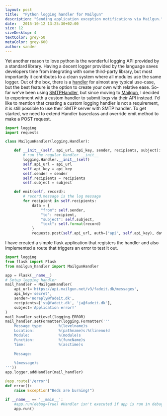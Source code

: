 ```yaml
---
layout: post
title:  "Python logging handler for Mailgun"
description: "Sending application exception notifications via Mailgun."
date:   2015-10-12 13:25:30+02:00
size: 12
sizeDesktop: 4
textColor: grey-50
metaColor: grey-600
author: sander
---
```


Yet another reason to love python is the wonderful logging API provided by a standard library. Having a decent logger provided by the language saves developers time from integrating with some third-party library, but most importantly it contributes to a clean system where all modules use the same logger. Out of the box, there is a [handler][logging] for almost any typical use-case, but the best feature is the option to create your own with relative ease. So-far we've been using [SMTPHandler][smtp-handler], but since moving to [Mailgun][mailgun], I decided to experiment with a custom handler to submit logs via their API instead. I'd like to mention that creating a custom logging handler is not a requirement, it is still possible to use their SMTP server with SMTP handler. To get started, we need to extend Handler baseclass and override emit method to make a POST request.


```python
import logging
import requests

class MailgunHandler(logging.Handler):

    def __init__(self, api_url, api_key, sender, recipients, subject):
        # run the regular Handler __init__
        logging.Handler.__init__(self)
        self.api_url = api_url
        self.api_key = api_key
        self.sender = sender
        self.recipients = recipients
        self.subject = subject

    def emit(self, record):
        # record.message is the log message
        for recipient in self.recipients:
            data = {
                "from": self.sender,
                "to": recipient,
                "subject": self.subject,
                "text": self.format(record)
            }
            requests.post(self.api_url, auth=("api", self.api_key), data=data)
```

I have created a simple flask application that registers the handler and also implemented a route that triggers an error to test it out.


```python
import logging
from flask import Flask
from mailgun_handler import MailgunHandler

app = Flask(__name__)
# Setup logging handler
mail_handler = MailgunHandler(
    api_url='https://api.mailgun.net/v3/fadeit.dk/messages',
    api_key='secret',
    sender='noreply@fadeit.dk',
    recipients=['ss@fadeit.dk', 'ja@fadeit.dk'],
    subject='Application error!'
)
mail_handler.setLevel(logging.ERROR)
mail_handler.setFormatter(logging.Formatter('''
    Message type:       %(levelname)s
    Location:           %(pathname)s:%(lineno)d
    Module:             %(module)s
    Function:           %(funcName)s
    Time:               %(asctime)s
    
    Message:
    
    %(message)s
'''))
app.logger.addHandler(mail_handler)

@app.route('/error')
def error():
    raise Exception("Beds are burning!")
        
if __name__ == '__main__':
    #app.run(debug=True) #Handler isn't executed if app is run in debug mode
    app.run()
```


[logging]: https://docs.python.org/3/library/logging.handlers.html
[mailgun]: https://www.mailgun.com/
[smtp-handler]: https://docs.python.org/3/library/logging.handlers.html#smtphandler
